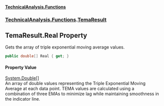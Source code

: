 #### [TechnicalAnalysis\.Functions](Atypical.TechnicalAnalysis.Functions.md 'Atypical\.TechnicalAnalysis\.Functions')
### [TechnicalAnalysis\.Functions](Atypical.TechnicalAnalysis.Functions.md#TechnicalAnalysis.Functions 'TechnicalAnalysis\.Functions').[TemaResult](TemaResult.md 'TechnicalAnalysis\.Functions\.TemaResult')

## TemaResult\.Real Property

Gets the array of triple exponential moving average values\.

```csharp
public double[] Real { get; }
```

#### Property Value
[System\.Double](https://docs.microsoft.com/en-us/dotnet/api/System.Double 'System\.Double')[\[\]](https://docs.microsoft.com/en-us/dotnet/api/System.Array 'System\.Array')  
An array of double values representing the Triple Exponential Moving Average at each data point\.
TEMA values are calculated using a combination of three EMAs to minimize lag while
maintaining smoothness in the indicator line\.
